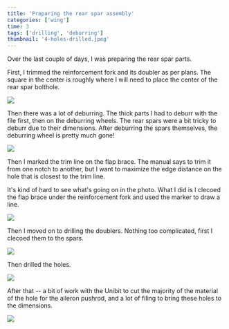 ```yaml
---
title: 'Preparing the rear spar assembly'
categories: ['wing']
time: 3
tags: ['drilling', 'deburring']
thumbnail: '4-holes-drilled.jpeg'
---
```


Over the last couple of days, I was preparing the rear spar parts.

<!-- more -->

First, I trimmed the reinforcement fork and its doubler as per plans. The square in the center is roughly where I will need to place the center of the rear spar bolthole.

![](0-trimmed-fork-doubler.jpeg)

Then there was a lot of deburring. The thick parts I had to deburr with the file first, then on the deburring wheels. The rear spars were a bit tricky to deburr due to their dimensions. After deburring the spars themselves, the deburring wheel is pretty much gone!

![](1-deburring-wheel.jpeg)

Then I marked the trim line on the flap brace. The manual says to trim it from one notch to another, but I want to maximize the edge distance on the hole that is closest to the trim line.

It's kind of hard to see what's going on in the photo. What I did is I clecoed the flap brace under the reinforcement fork and used the marker to draw a line.

![](2-marked-flap-brace.jpeg)

Then I moved on to drilling the doublers. Nothing too complicated, first I clecoed them to the spars.

![](3-clecoed-doublers.jpeg)

Then drilled the holes.

![](4-holes-drilled.jpeg)

After that -- a bit of work with the Unibit to cut the majority of the material of the hole for the aileron pushrod, and a lot of filing to bring these holes to the dimensions.

![](5-aileron-pushrod-holes.jpeg)
